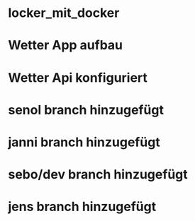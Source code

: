# locker_mit_docker
# Wetter App aufbau
# Wetter Api konfiguriert
# senol branch hinzugefügt
# janni branch hinzugefügt
# sebo/dev branch hinzugefügt
# jens branch hinzugefügt
